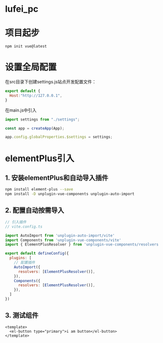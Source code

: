 # lufei_pc



# 项目起步

```shell
npm init vue@latest
```



# 设置全局配置

在src目录下创建settings.js站点开发配置文件：

```javascript
export default {
  Host:"http://127.0.0.1",
}

```

在main.js中引入

```js
import settings from "./settings";

const app = createApp(App);

app.config.globalProperties.$settings = settings;
```





# elementPlus引入

## 1. 安装elementPlus和自动导入插件

```bash
npm install element-plus --save
npm install -D unplugin-vue-components unplugin-auto-import

```

## 2. 配置自动按需导入

```javascript
// 引入插件
// vite.config.ts

import AutoImport from 'unplugin-auto-import/vite'
import Components from 'unplugin-vue-components/vite'
import { ElementPlusResolver } from 'unplugin-vue-components/resolvers'

export default defineConfig({
  plugins: [
    // 配置插件
    AutoImport({
      resolvers: [ElementPlusResolver()],
    }),
    Components({
      resolvers: [ElementPlusResolver()],
    }),
  ]
})
```

## 3. 测试组件

```vue
<template>
  <el-button type="primary">i am button</el-button>
</template>
```

# 